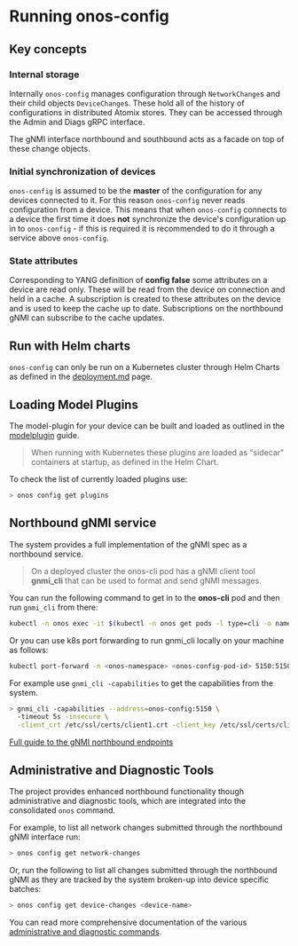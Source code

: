# Running onos-config 

## Key concepts
### Internal storage
Internally `onos-config` manages configuration through `NetworkChange`s and their
child objects `DeviceChange`s. These hold all of the history of configurations
in distributed Atomix stores. They can be accessed through the Admin and Diags gRPC interface.

The gNMI interface northbound and southbound acts as a facade on top of these change objects.

### Initial synchronization of devices
`onos-config` is assumed to be the **master** of the configuration for any devices
connected to it. For this reason `onos-config` never reads configuration from a
device. This means that when `onos-config` connects to a device the first time
it does **not** synchronize the device's configuration up in to `onos-config` - if
this is required it is recommended to do it through a service above `onos-config`.

### State attributes
Corresponding to YANG definition of **config false** some attributes on a device
are read only. These will be read from the device on connection and held in a cache.
A subscription is created to these attributes on the device and is used to keep
the cache up to date. Subscriptions on the northbound gNMI can subscribe to the
cache updates. 

## Run with Helm charts
`onos-config` can only be run on a Kubernetes cluster through Helm Charts
as defined in the [deployment.md](deployment.md) page.

## Loading Model Plugins 
The model-plugin for your device can be built and loaded as outlined in the [modelplugin](modelplugin.md) guide.
> When running with Kubernetes these plugins are loaded as "sidecar" containers
at startup, as defined in the Helm Chart.

To check the list of currently loaded plugins use:
```bash
> onos config get plugins
```

## Northbound gNMI service
The system provides a full implementation of the gNMI spec as a northbound service.

> On a deployed cluster the onos-cli pod has a gNMI client tool **gnmi_cli**
> that can be used to format and send gNMI messages.

You can run the following command to get in to the **onos-cli** pod and then run
`gnmi_cli` from there:

```bash
kubectl -n onos exec -it $(kubectl -n onos get pods -l type=cli -o name) -- /bin/sh
```

Or you can use k8s port forwarding to run gnmi_cli locally on your machine as follows:

```bash
kubectl port-forward -n <onos-namespace> <onos-config-pod-id> 5150:5150
```

For example use `gnmi_cli -capabilities` to get the capabilities from the system.

```bash
> gnmi_cli -capabilities --address=onos-config:5150 \ 
  -timeout 5s -insecure \
  -client_crt /etc/ssl/certs/client1.crt -client_key /etc/ssl/certs/client1.key -ca_crt /etc/ssl/certs/onfca.crt
```
[Full guide to the gNMI northbound endpoints](gnmi.md)

## Administrative and Diagnostic Tools
The project provides enhanced northbound functionality though administrative and 
diagnostic tools, which are integrated into the consolidated `onos` command.

For example, to list all network changes submitted through the northbound gNMI interface run:
```bash
> onos config get network-changes
```

Or, run the following to list all changes submitted through the northbound gNMI 
as they are tracked by the system broken-up into device specific batches:
```bash
> onos config get device-changes <device-name>
```

You can read more comprehensive documentation of the various 
[administrative and diagnostic commands](cli.md).
